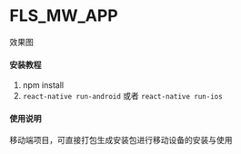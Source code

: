 # FLS_MW_APP
效果图
[]()
#### 安装教程

1. npm install
2. `react-native run-android` 或者 `react-native run-ios`

#### 使用说明
移动端项目，可直接打包生成安装包进行移动设备的安装与使用
